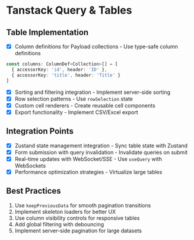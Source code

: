 # Tanstack Query & Tables

## Table Implementation
- [x] Column definitions for Payload collections - Use type-safe column definitions
```typescript
const columns: ColumnDef<Collection>[] = [
  { accessorKey: 'id', header: 'ID' },
  { accessorKey: 'title', header: 'Title' }
]
```
- [x] Sorting and filtering integration - Implement server-side sorting
- [x] Row selection patterns - Use `rowSelection` state
- [x] Custom cell renderers - Create reusable cell components
- [x] Export functionality - Implement CSV/Excel export

## Integration Points
- [x] Zustand state management integration - Sync table state with Zustand
- [x] Form submission with query invalidation - Invalidate queries on submit
- [x] Real-time updates with WebSocket/SSE - Use `useQuery` with WebSockets
- [x] Performance optimization strategies - Virtualize large tables

## Best Practices
1. Use `keepPreviousData` for smooth pagination transitions
2. Implement skeleton loaders for better UX
3. Use column visibility controls for responsive tables
4. Add global filtering with debouncing
5. Implement server-side pagination for large datasets
